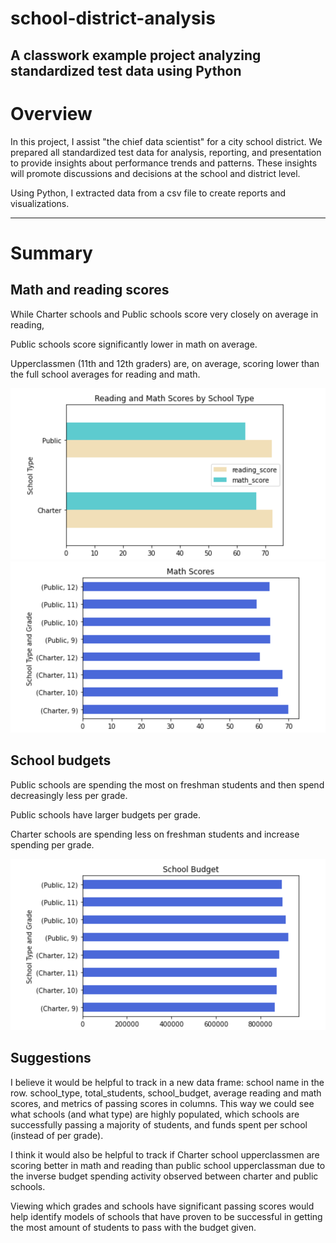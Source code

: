# school-district-analysis
A classwork example project analyzing standardized test data using Python
---

# Overview
In this project, I assist "the chief data scientist" for a city school district. We prepared all standardized test data for analysis, reporting, and presentation to provide insights about performance trends and patterns. These insights will promote discussions and decisions at the school and district level. 

Using Python, I extracted data from a csv file to create reports and visualizations. 

---

# Summary
## Math and reading scores
While Charter schools and Public schools score very closely on average in reading,

Public schools score significantly lower in math on average. 

Upperclassmen (11th and 12th graders) are, on average, scoring lower than the full school averages for reading and math.

![Math and reading scores](/Resources/reading_math_scores.png)
![Math scores](/Resources/math_scores.png)

## School budgets
Public schools are spending the most on freshman students and then spend decreasingly less per grade. 

Public schools have larger budgets per grade. 

Charter schools are spending less on freshman students and increase spending per grade. 


![School Budgets graph](/Resources/school_budget.png)

## Suggestions
I believe it would be helpful to track in a new data frame: school name in the row. school_type, total_students, school_budget, average reading and math scores, and metrics of passing scores in columns. This way we could see what schools (and what type) are highly populated, which schools are successfully passing a majority of students, and funds spent per school (instead of per grade). 

I think it would also be helpful to track if Charter school upperclassmen are scoring better in math and reading than public school upperclassman due to the inverse budget spending activity observed between charter and public schools. 

Viewing which grades and schools have significant passing scores would help identify models of schools that have proven to be successful in getting the most amount of students to pass with the budget given. 
